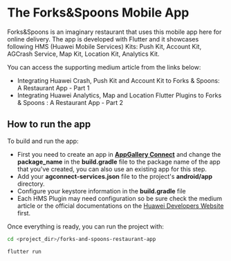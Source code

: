 # The Forks&Spoons Mobile App

Forks&Spoons is an imaginary restaurant that uses this mobile app here for online delivery. The app is developed with Flutter and it showcases following HMS (Huawei Mobile Services) Kits: Push Kit, Account Kit, AGCrash Service, Map Kit, Location Kit, Analytics Kit. 

You can access the supporting medium article from the links below:
- Integrating Huawei Crash, Push Kit and Account Kit to Forks & Spoons: A Restaurant App - Part 1
- Integrating Huawei Analytics, Map and Location Flutter Plugins to Forks & Spoons : A Restaurant App - Part 2

## How to run the app

To build and run the app:
- First you need to create an app in [**AppGallery Connect**](https://developer.huawei.com/consumer/en/service/josp/agc/index.html#/) and change the **package_name** in the **build.gradle** file to the package name of the app that you've created, you can also use an existing app for this step. 
- Add your **agconnect-services.json** file to the project's **android/app** directory.
- Configure your keystore information in the **build.gradle** file
- Each HMS Plugin may need configuration so be sure check the medium article or the official documentations on the [Huawei Developers Website](https://developer.huawei.com/consumer/en/doc/development/HMS-Plugin-Guides/introduction-0000001050176002?ha_source=hms1) first.

Once everything is ready, you can run the project with:
```bash
cd <project_dir>/forks-and-spoons-restaurant-app

flutter run
```



